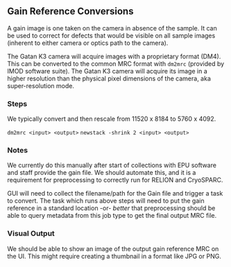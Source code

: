 ## Gain Reference Conversions

A gain image is one taken on the camera in absence of the sample.  It can be used to correct for defects that would be visible on all sample images (inherent to either camera or optics path to the camera).

The Gatan K3 camera will acquire images with a proprietary format (DM4).  This can be converted to the common MRC format with `dm2mrc` (provided by IMOD software suite).  The Gatan K3 camera will acquire its image in a higher resolution than the physical pixel dimensions of the camera, aka super-resolution mode.

### Steps

We typically convert and then rescale from 11520 x 8184 to 5760 x 4092.  

`dm2mrc <input> <output>`
`newstack -shrink 2 <input> <output>`

### Notes

We currently do this manually after start of collections with EPU software and staff provide the gain file.  We should automate this, and it is a requirement for preprocessing to correctly run for RELION and CryoSPARC.  

GUI will need to collect the filename/path for the Gain file and trigger a task to convert.  The task which runs above steps will need to put the gain reference in a standard location -or- *better* that preprocessing should be able to query metadata from this job type to get the final output MRC file.

### Visual Output

We should be able to show an image of the output gain reference MRC on the UI. This might require creating a thumbnail in a format like JPG or PNG.